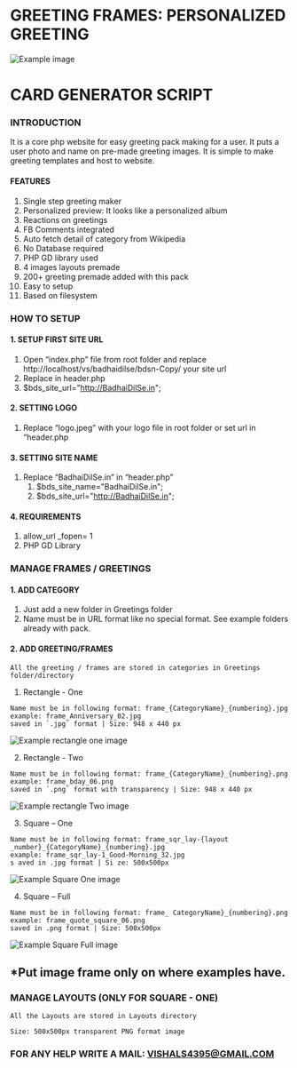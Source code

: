 # GREETING FRAMES: PERSONALIZED GREETING

![Example image](https://raw.githubusercontent.com/vish4395/php-greeting-frame/master/images/footerbar.jpg)
# CARD GENERATOR SCRIPT

### INTRODUCTION
It is a core php website for easy greeting pack making for a user. It puts a user photo and name on pre-made greeting images. It is simple to make greeting templates and host to website.

#### FEATURES
1. Single step greeting maker
2. Personalized preview: It looks like a personalized album
3. Reactions on greetings
4. FB Comments integrated
5. Auto fetch detail of category from Wikipedia
6. No Database required
7. PHP GD library used
8. 4 images layouts premade
9. 200+ greeting premade added with this pack
10. Easy to setup
11. Based on filesystem


### HOW TO SETUP
#### 1. SETUP FIRST SITE URL
1. Open “index.php” file from root folder and replace
    http://localhost/vs/badhaidilse/bdsn-Copy/
     your site url
2. Replace in header.php
1. $bds_site_url="http://BadhaiDilSe.in";

#### 2. SETTING LOGO
1. Replace “logo.jpeg” with your logo file in root folder or set url in “header.php

#### 3. SETTING SITE NAME
1. Replace “BadhaiDilSe.in” in “header.php”
    1. $bds_site_name="BadhaiDilSe.in";
    2. $bds_site_url="http://BadhaiDilSe.in";

#### 4. REQUIREMENTS
1. allow_url _fopen= 1
2. PHP GD Library

### MANAGE FRAMES / GREETINGS

#### 1. ADD CATEGORY
1. Just add a new folder in Greetings folder
2. Name must be in URL format like no special format. See example folders already with pack.


#### 2. ADD GREETING/FRAMES
```
All the greeting / frames are stored in categories in Greetings folder/directory
```
1. Rectangle - One
```
Name must be in following format: frame_{CategoryName}_{numbering}.jpg
example: frame_Anniversary_02.jpg
saved in `.jpg` format | Size: 948 x 440 px
```
![Example rectangle one image](https://raw.githubusercontent.com/vish4395/php-greeting-frame/master/frame_GN_09.jpg)

2. Rectangle - Two
```
Name must be in following format: frame_{CategoryName}_{numbering}.png
example: frame_bday_06.png
saved in `.png` format with transparency | Size: 948 x 440 px
```
![Example rectangle Two image](https://raw.githubusercontent.com/vish4395/php-greeting-frame/master/Greetings/Birthday/frame_bday_06.png)

3. Square – One
```
Name must be in following format: frame_sqr_lay-{layout _number}_{CategoryName}_{numbering}.jpg
example: frame_sqr_lay-1_Good-Morning_32.jpg
s aved in .jpg format | Si ze: 500x500px
```
![Example Square One image](https://raw.githubusercontent.com/vish4395/php-greeting-frame/master/Greetings/Love/frame_sqr_lay-1_Love_8.jpg)

4. Square – Full

```
Name must be in following format: frame_ CategoryName}_{numbering}.png
example: frame_quote_square_06.png
saved in .png format | Size: 500x500px
```
![Example Square Full image](https://raw.githubusercontent.com/vish4395/php-greeting-frame/master/Greetings/Square/frame_quote_square_06.png)

## *Put image frame only on where examples have.


### MANAGE LAYOUTS (ONLY FOR SQUARE - ONE)

```
All the Layouts are stored in Layouts directory
```
```
Size: 500x500px transparent PNG format image
```
### FOR ANY HELP WRITE A MAIL: VISHALS4395@GMAIL.COM


